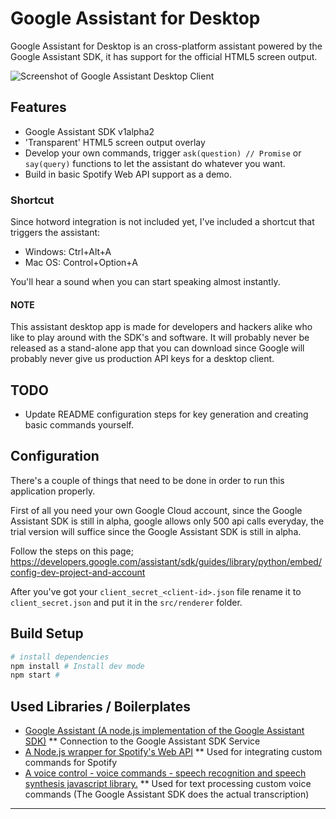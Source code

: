 # Google Assistant for Desktop

Google Assistant for Desktop is an cross-platform assistant powered by the Google Assistant SDK, it has support for the official HTML5 screen output.

![Screenshot of Google Assistant Desktop Client](/screenshots/screenshot-3.JPG?raw=true "Full html5 window preview")

## Features

* Google Assistant SDK v1alpha2
* 'Transparent' HTML5 screen output overlay
* Develop your own commands, trigger ```ask(question) // Promise``` or ```say(query)``` functions to let the assistant do whatever you want.
* Build in basic Spotify Web API support as a demo.

### Shortcut

Since hotword integration is not included yet, I've included a shortcut that triggers the assistant:

* Windows: Ctrl+Alt+A
* Mac OS: Control+Option+A

You'll hear a sound when you can start speaking almost instantly.

#### NOTE

This assistant desktop app is made for developers and hackers alike who like to play around with the SDK's and software. It will probably never be released as a stand-alone app that you can download since Google will probably never give us production API keys for a desktop client.

## TODO

* Update README configuration steps for key generation and creating basic commands yourself.

## Configuration

There's a couple of things that need to be done in order to run this application properly.

First of all you need your own Google Cloud account, since the Google Assistant SDK is still in alpha, google allows only 500 api calls everyday, the trial version will suffice since the Google Assistant SDK is still in alpha.

Follow the steps on this page;
https://developers.google.com/assistant/sdk/guides/library/python/embed/config-dev-project-and-account

After you've got your `client_secret_<client-id>.json` file rename it to `client_secret.json` and put it in the `src/renderer` folder.

## Build Setup

``` bash
# install dependencies
npm install # Install dev mode
npm start #
```

## Used Libraries / Boilerplates

* [Google Assistant (A node.js implementation of the Google Assistant SDK)](https://github.com/endoplasmic/google-assistant)
** Connection to the Google Assistant SDK Service
* [A Node.js wrapper for Spotify's Web API](https://github.com/thelinmichael/spotify-web-api-node)
** Used for integrating custom commands for Spotify
* [A voice control - voice commands - speech recognition and speech synthesis javascript library.](https://github.com/sdkcarlos/artyom.js)
** Used for text processing custom voice commands (The Google Assistant SDK does the actual transcription)

---
